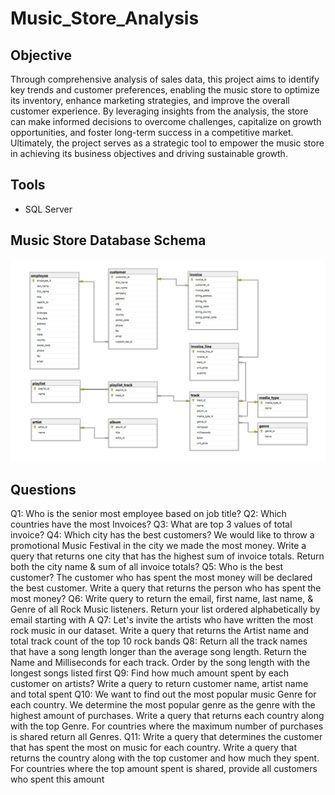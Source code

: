 # Music_Store_Analysis

## Objective
Through comprehensive analysis of sales data, this project aims to identify key trends and customer preferences, enabling the music store to optimize its inventory, enhance marketing strategies, and improve the overall customer experience. By leveraging insights from the analysis, the store can make informed decisions to overcome challenges, capitalize on growth opportunities, and foster long-term success in a competitive market. Ultimately, the project serves as a strategic tool to empower the music store in achieving its business objectives and driving sustainable growth.

## Tools 
- SQL Server

## Music Store Database Schema
<img width="950" alt="Schema" src="https://github.com/DoanPhanThanh/Music_Store_Analysis/blob/d3eecff6b522f90f90990f6fabc1d232d6de45be/Music_Database_Schema.png">

## Questions

Q1: Who is the senior most employee based on job title?
Q2: Which countries have the most Invoices?
Q3: What are top 3 values of total invoice?
Q4: Which city has the best customers? We would like to throw a promotional Music Festival in the city we made the most money. Write a query that returns one city that has the highest sum of invoice totals. Return both the city name & sum of all invoice totals?
Q5: Who is the best customer? The customer who has spent the most money will be declared the best customer. Write a query that returns the person who has spent the most money?
Q6: Write query to return the email, first name, last name, & Genre of all Rock Music listeners. Return your list ordered alphabetically by email starting with A
Q7: Let's invite the artists who have written the most rock music in our dataset. Write a query that returns the Artist name and total track count of the top 10 rock bands
Q8: Return all the track names that have a song length longer than the average song length. Return the Name and Milliseconds for each track. Order by the song length with the longest songs listed first
Q9: Find how much amount spent by each customer on artists? Write a query to return customer name, artist name and total spent
Q10: We want to find out the most popular music Genre for each country. We determine the most popular genre as the genre with the highest amount of purchases. Write a query that returns each country along with the top Genre. For countries where the maximum number of purchases is shared return all Genres.
Q11: Write a query that determines the customer that has spent the most on music for each country. Write a query that returns the country along with the top customer and how much they spent. For countries where the top amount spent is shared, provide all customers who spent this amount
